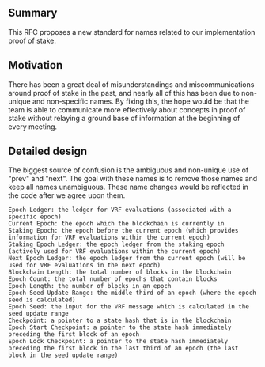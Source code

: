 ## Summary

[summary]: #summary

This RFC proposes a new standard for names related to our implementation proof
of stake.

## Motivation

[motivation]: #motivation

There has been a great deal of misunderstandings and miscommunications around
proof of stake in the past, and nearly all of this has been due to non-unique
and non-specific names. By fixing this, the hope would be that the team is able
to communicate more effectively about concepts in proof of stake without
relaying a ground base of information at the beginning of every meeting.

## Detailed design

[detailed-design]: #detailed-design

The biggest source of confusion is the ambiguous and non-unique use of "prev"
and "next". The goal with these names is to remove those names and keep all
names unambiguous. These name changes would be reflected in the code after we
agree upon them.

```
Epoch Ledger: the ledger for VRF evaluations (associated with a specific epoch)
Current Epoch: the epoch which the blockchain is currently in
Staking Epoch: the epoch before the current epoch (which provides information for VRF evaluations within the current epoch)
Staking Epoch Ledger: the epoch ledger from the staking epoch (actively used for VRF evaluations within the current epoch)
Next Epoch Ledger: the epoch ledger from the current epoch (will be used for VRF evaluations in the next epoch)
Blockchain Length: the total number of blocks in the blockchain
Epoch Count: the total number of epochs that contain blocks
Epoch Length: the number of blocks in an epoch
Epoch Seed Update Range: the middle third of an epoch (where the epoch seed is calculated)
Epoch Seed: the input for the VRF message which is calculated in the seed update range
Checkpoint: a pointer to a state hash that is in the blockchain
Epoch Start Checkpoint: a pointer to the state hash immediately preceding the first block of an epoch
Epoch Lock Checkpoint: a pointer to the state hash immediately preceding the first block in the last third of an epoch (the last block in the seed update range)
```
